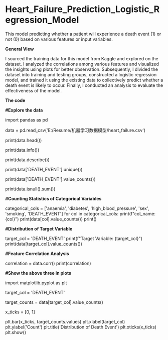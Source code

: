 # Heart_Failure_Prediction_Logistic_Regression_Model
This model predicting whether a patient will experience a death event (1) or not (0) based on various features or input variables.

**__General View__**

I sourced the training data for this model from Kaggle and explored on the dataset. I analyzed the correlations among various features and visualized the insights using plots for better observation. Subsequently, I divided the dataset into training and testing groups, constructed a logistic regression model, and trained it using the existing data to collectively predict whether a death event is likely to occur. Finally, I conducted an analysis to evaluate the effectiveness of the model.

**__The code__**

**__#Explore the data__**

import pandas as pd

data = pd.read_csv('E:/Resume/机器学习数据模型/heart_failure.csv')

print(data.head())

print(data.info())

print(data.describe())

print(data['DEATH_EVENT'].unique())

print(data['DEATH_EVENT'].value_counts())

print(data.isnull().sum())

**__#Counting Statistics of Categorical Variables__**

categorical_cols = ['anaemia', 'diabetes', 'high_blood_pressure', 'sex', 'smoking', 'DEATH_EVENT']
for col in categorical_cols:
    print(f"col_name: {col}")
    print(data[col].value_counts())
    print()

**__#Distribution of Target Variable__**

target_col = 'DEATH_EVENT'
print(f"Target Variable: {target_col}")
print(data[target_col].value_counts())

**__#Feature Correlation Analysis__**

correlation = data.corr()
print(correlation)

**__#Show the above three in plots__**

import matplotlib.pyplot as plt

target_col = 'DEATH_EVENT'

target_counts = data[target_col].value_counts()

x_ticks = [0, 1]

plt.bar(x_ticks, target_counts.values)
plt.xlabel(target_col)
plt.ylabel('Count')
plt.title('Distribution of Death Event')
plt.xticks(x_ticks)  
plt.show()

